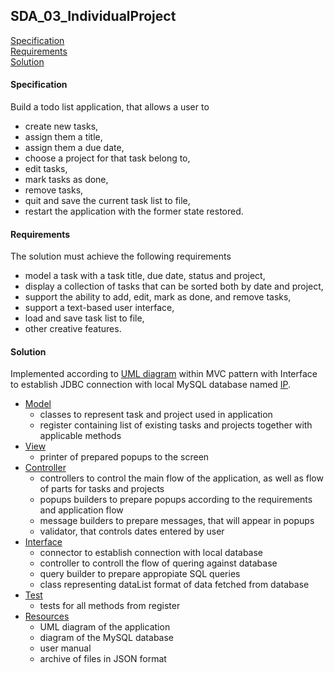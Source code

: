 ## SDA_03_IndividualProject

[ Specification ](#spec)  
[ Requirements ](#requir)  
[ Solution ](#sol)  

<a name="spec"></a>
#### Specification
Build a todo list application, that allows a user to 
* create new tasks, 
* assign them a title, 
* assign them a due date, 
* choose a project for that task belong to,
* edit tasks, 
* mark tasks as done,
* remove tasks,
* quit and save the current task list to file, 
* restart the application with the former state restored.

<a name="requir"></a>
#### Requirements
The solution must achieve the following requirements
* model a task with a task title, due date, status and project,
* display a collection of tasks that can be sorted both by date and project,
* support the ability to add, edit, mark as done, and remove tasks,
* support a text-based user interface,
* load and save task list to file,
* other creative features.

<a name="sol"></a>
#### Solution
Implemented according to 
[UML diagram](https://github.com/ac189223/SDA_03_IndividualProject/blob/ChangesAreComing/src/main/resources/IndividualProject_UML_miniature.png)
within MVC pattern with Interface to establish JDBC connection with local MySQL database named 
[IP](https://github.com/ac189223/SDA_03_IndividualProject/blob/ChangesAreComing/src/main/resources/IndividualProject_MySQL.png).
* [Model](https://github.com/ac189223/SDA_03_IndividualProject/tree/ChangesAreComing/src/main/java/IP_07/Model)
  * classes to represent task and project used in application
  * register containing list of existing tasks and projects together with applicable methods
* [View](https://github.com/ac189223/SDA_03_IndividualProject/tree/ChangesAreComing/src/main/java/IP_07/View)
  * printer of prepared popups to the screen
* [Controller](https://github.com/ac189223/SDA_03_IndividualProject/tree/ChangesAreComing/src/main/java/IP_07/Controller)
  * controllers to control the main flow of the application, as well as flow of parts for tasks and projects
  * popups builders to prepare popups according to the requirements and application flow
  * message builders to prepare messages, that will appear in popups
  * validator, that controls dates entered by user
* [Interface](https://github.com/ac189223/SDA_03_IndividualProject/tree/ChangesAreComing/src/main/java/IP_07/Interface)
  * connector to establish connection with local database
  * controller to controll the flow of quering against database
  * query builder to prepare appropiate SQL queries
  * class representing dataList format of data fetched from database  
* [Test](https://github.com/ac189223/SDA_03_IndividualProject/tree/ChangesAreComing/src/test/java/IP_07/Model)
  * tests for all methods from register
* [Resources](https://github.com/ac189223/SDA_03_IndividualProject/tree/ChangesAreComing/src/main/resources)
  * UML diagram of the application
  * diagram of the MySQL database
  * user manual
  * archive of files in JSON format
